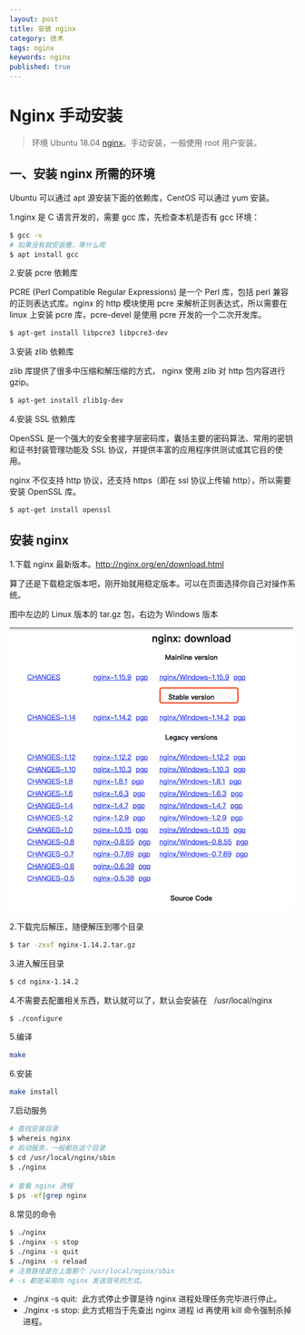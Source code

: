 ```yaml
---
layout: post
title: 安装 nginx
category: 技术
tags: nginx
keywords: nginx
published: true
---
```


# Nginx 手动安装

> 环境 Ubuntu 18.04 [nginx](http://nginx.org/)。手动安装，一般使用 root 用户安装。

## 一、安装 nginx 所需的环境

Ubuntu 可以通过 apt 源安装下面的依赖库，CentOS 可以通过 yum 安装。

1.nginx 是 C 语言开发的，需要 gcc 库，先检查本机是否有 gcc 环境：

```bash
$ gcc -v
# 如果没有就安装撒，等什么呢
$ apt install gcc
```

2.安装 pcre 依赖库 

PCRE (Perl Compatible Regular Expressions) 是一个 Perl 库，包括 perl 兼容的正则表达式库。nginx 的 http 模块使用 pcre 来解析正则表达式，所以需要在 linux 上安装 pcre 库，pcre-devel 是使用 pcre 开发的一个二次开发库。

```bash
$ apt-get install libpcre3 libpcre3-dev
```

3.安装 zlib 依赖库

zlib 库提供了很多中压缩和解压缩的方式， nginx 使用 zlib 对 http 包内容进行 gzip。

```bash
$ apt-get install zlib1g-dev
```

4.安装 SSL 依赖库

OpenSSL 是一个强大的安全套接字层密码库，囊括主要的密码算法、常用的密钥和证书封装管理功能及 SSL 协议，并提供丰富的应用程序供测试或其它目的使用。

nginx 不仅支持 http 协议，还支持 https（即在 ssl 协议上传输 http），所以需要安装 OpenSSL 库。

```bash
$ apt-get install openssl
```

## 安装 nginx

1.下载 nginx 最新版本。http://nginx.org/en/download.html

算了还是下载稳定版本吧，刚开始就用稳定版本。可以在页面选择你自己对操作系统。

图中左边的 Linux 版本的 tar.gz 包，右边为 Windows 版本

<img src="https://raw.githubusercontent.com/AlvinMi/2019-Pic/master/20190309220252.png" width="500px" height="500px"/>

<!-- 好像 cdn 等图片清晰一些。 -->
<!-- ![image.png](https://cdn.nlark.com/yuque/0/2019/png/117324/1551719892278-4f6934ef-9260-4791-95f2-e145308025c6.png#align=left&display=inline&height=430&name=image.png&originHeight=1312&originWidth=1340&size=264304&status=done&width=439) -->

2.下载完后解压，随便解压到哪个目录

```bash
$ tar -zxvf nginx-1.14.2.tar.gz
```

3.进入解压目录

```bash
$ cd nginx-1.14.2
```

4.不需要去配置相关东西，默认就可以了，默认会安装在   /usr/local/nginx

```bash
$ ./configure
```

5.编译

```bash
make
```

6.安装

```bash
make install
```

7.启动服务

```bash
# 查找安装目录
$ whereis nginx
# 启动服务，一般都在这个目录
$ cd /usr/local/nginx/sbin
$ ./nginx

# 查看 nginx 进程
$ ps -ef|grep nginx
```

8.常见的命令

```bash
$ ./nginx
$ ./nginx -s stop
$ ./nginx -s quit
$ ./nginx -s reload
# 注意路径是在上面那个 /usr/local/nginx/sbin
# -s 都是采用向 nginx 发送信号的方式。
```

- ./nginx -s quit:  此方式停止步骤是待 nginx 进程处理任务完毕进行停止。
- ./nginx -s stop: 此方式相当于先查出 nginx 进程 id 再使用 kill 命令强制杀掉进程。
